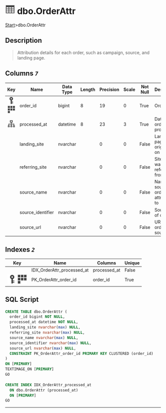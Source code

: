 # ![logo](../Images/table.svg) dbo.OrderAttr

[Start](../start.md)>dbo.OrderAttr

## [](#Description) Description

> Attribution details for each order, such as campaign, source, and landing page.

## [](#Columns) Columns _`7`_

| Key | Name              | Data Type | Length | Precision | Scale | Not Null | Description                    |
|:---:|-------------------|-----------|--------|-----------|-------|----------|--------------------------------|
|[![Primary Key PK_OrderAttr_order_id](../Images/primarykey.svg)](#Indexes)[![Cluster Key PK_OrderAttr_order_id](../Images/Cluster.svg)](#Indexes)|order_id|bigint|8|19|0|True|Order ID |
|[![Indexes IDX_OrderAttr_processed_at](../Images/index.svg)](#Indexes)|processed_at|datetime|8|23|3|True|Datetime order was processed|
||landing_site|nvarchar||0|0|False|Landing page order originated on|
||referring_site|nvarchar||0|0|False|Site order was referred from|
||source_name|nvarchar||0|0|False|Name of source site order attributed to|
||source_identifier|nvarchar||0|0|False|Source ID of order|
||source_url|nvarchar||0|0|False|URL of order source|

## [](#Indexes) Indexes _`2`_

|Key|Name|Columns|Unique|
|:---:|---|---|---|
||IDX_OrderAttr_processed_at|processed_at|False|
|[![Primary Key PK_OrderAttr_order_id](../Images/primarykey.svg)](#Indexes)[![Cluster Key PK_OrderAttr_order_id](../Images/Cluster.svg)](#Indexes)|PK_OrderAttr_order_id|order_id|True|

## [](#SqlScript) SQL Script

```SQL
CREATE TABLE dbo.OrderAttr (
  order_id bigint NOT NULL,
  processed_at datetime NOT NULL,
  landing_site nvarchar(max) NULL,
  referring_site nvarchar(max) NULL,
  source_name nvarchar(max) NULL,
  source_identifier nvarchar(max) NULL,
  source_url nvarchar(max) NULL,
  CONSTRAINT PK_OrderAttr_order_id PRIMARY KEY CLUSTERED (order_id)
)
ON [PRIMARY]
TEXTIMAGE_ON [PRIMARY]
GO

CREATE INDEX IDX_OrderAttr_processed_at
  ON dbo.OrderAttr (processed_at)
  ON [PRIMARY]
GO
```

___
